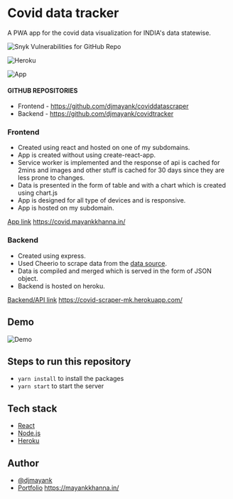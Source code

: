 # Covid data tracker

A PWA app for the covid data visualization for INDIA's data statewise.

![Snyk Vulnerabilities for GitHub Repo](https://img.shields.io/snyk/vulnerabilities/github/djmayank/covidtracker)

![Heroku](https://img.shields.io/badge/heroku-live-brightgreen)

![App](https://img.shields.io/badge/app-live-brightgreen)

#### GITHUB REPOSITORIES

- Frontend - https://github.com/djmayank/coviddatascraper
- Backend - https://github.com/djmayank/covidtracker

### Frontend

- Created using react and hosted on one of my subdomains.
- App is created without using create-react-app.
- Service worker is implemented and the response of api is cached for 2mins and images and other stuff is cached for 30 days since they are less prone to changes.
- Data is presented in the form of table and with a chart which is created using chart.js
- App is designed for all type of devices and is responsive.
- App is hosted on my subdomain.

[App link](https://covid.mayankkhanna.in/) https://covid.mayankkhanna.in/

### Backend

- Created using express.
- Used Cheerio to scrape data from the [data source](https://www.mohfw.gov.in/).
- Data is compiled and merged which is served in the form of JSON object.
- Backend is hosted on heroku.

[Backend/API link](https://covid-scraper-mk.herokuapp.com/) https://covid-scraper-mk.herokuapp.com/

## Demo

![Demo](https://covid.mayankkhanna.in/demo.gif)

## Steps to run this repository

- `yarn install` to install the packages
- `yarn start` to start the server

## Tech stack

- [React](https://reactjs.org/)
- [Node.js](https://nodejs.org/)
- [Heroku](https://www.heroku.com/)

## Author

- [@djmayank](https://www.github.com/djmayank)
- [Portfolio](https://mayankkhanna.in/) https://mayankkhanna.in/
